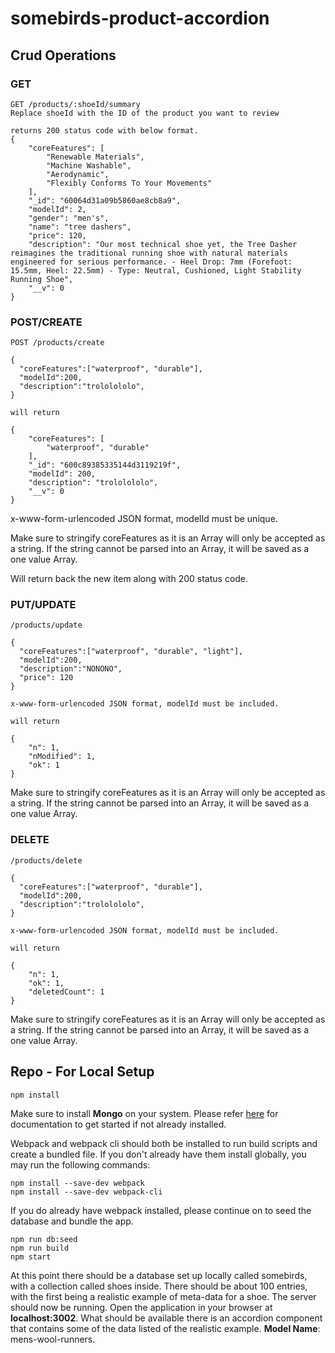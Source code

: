 # somebirds-product-accordion

## Crud Operations


### GET
```
GET /products/:shoeId/summary
Replace shoeId with the ID of the product you want to review

returns 200 status code with below format.
{
    "coreFeatures": [
        "Renewable Materials",
        "Machine Washable",
        "Aerodynamic",
        "Flexibly Conforms To Your Movements"
    ],
    "_id": "60064d31a09b5860ae8cb8a9",
    "modelId": 2,
    "gender": "men's",
    "name": "tree dashers",
    "price": 120,
    "description": "Our most technical shoe yet, the Tree Dasher reimagines the traditional running shoe with natural materials engineered for serious performance. - Heel Drop: 7mm (Forefoot: 15.5mm, Heel: 22.5mm) - Type: Neutral, Cushioned, Light Stability Running Shoe",
    "__v": 0
}

```
### POST/CREATE
```
POST /products/create

{
  "coreFeatures":["waterproof", "durable"],
  "modelId":200,
  "description":"trololololo",
}

will return

{
    "coreFeatures": [
        "waterproof", "durable"
    ],
    "_id": "600c89385335144d3119219f",
    "modelId": 200,
    "description": "trololololo",
    "__v": 0
}
```
x-www-form-urlencoded JSON format, modelId must be unique.

Make sure to stringify coreFeatures as it is an Array will only be accepted as a string. If the string cannot be parsed into an Array, it will be saved as a one value Array.

Will return back the new item along with 200 status code.
### PUT/UPDATE
```
/products/update

{
  "coreFeatures":["waterproof", "durable", "light"],
  "modelId":200,
  "description":"NONONO",
  "price": 120
}

x-www-form-urlencoded JSON format, modelId must be included.

will return

{
    "n": 1,
    "nModified": 1,
    "ok": 1
}
```
Make sure to stringify coreFeatures as it is an Array will only be accepted as a string. If the string cannot be parsed into an Array, it will be saved as a one value Array.

### DELETE
```
/products/delete

{
  "coreFeatures":["waterproof", "durable"],
  "modelId":200,
  "description":"trololololo",
}

x-www-form-urlencoded JSON format, modelId must be included.

will return

{
    "n": 1,
    "ok": 1,
    "deletedCount": 1
}
```
Make sure to stringify coreFeatures as it is an Array will only be accepted as a string. If the string cannot be parsed into an Array, it will be saved as a one value Array.

## Repo - For Local Setup
```
npm install
```

Make sure to install **Mongo** on your system. Please refer [here](https://docs.mongodb.com/manual/installation/) for documentation to get started if not already installed.

Webpack and webpack cli should both be installed to run build scripts and create a bundled file. If you don't already have them install globally, you may run the following commands:
```
npm install --save-dev webpack
npm install --save-dev webpack-cli
```
If you do already have webpack installed, please continue on to seed the database and bundle the app.

```
npm run db:seed
npm run build
npm start
```

At this point there should be a database set up locally called somebirds, with a collection called shoes inside. There should be about 100 entries, with the first being a realistic example of meta-data for a shoe. The server should now be running. Open the application in your browser at **localhost:3002**. What should be available there is an accordion component that contains some of the data listed of the realistic example.
**Model Name**: mens-wool-runners.
